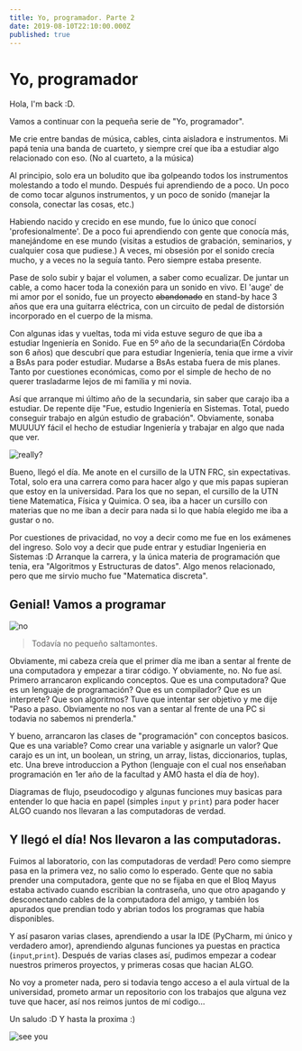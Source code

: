 ```yaml
---
title: Yo, programador. Parte 2
date: 2019-08-10T22:10:00.000Z
published: true
---
```


# Yo, programador

Hola, I'm back :D.

Vamos a continuar con la pequeña serie de "Yo, programador".


Me crie entre bandas de música, cables, cinta aisladora e instrumentos. Mi papá tenia una banda de cuarteto, y siempre creí que iba a estudiar algo relacionado con eso. (No al cuarteto, a la música)

Al principio, solo era un boludito que iba golpeando todos los instrumentos molestando a todo el mundo. 
Después fui aprendiendo de a poco. Un poco de como tocar algunos instrumentos, y un poco de sonido (manejar la consola, conectar las cosas, etc.)


Habiendo nacido y crecido en ese mundo, fue lo único que conocí 'profesionalmente'. 
De a poco fui aprendiendo con gente que conocía más, manejándome en ese mundo (visitas a estudios de grabación, seminarios, y cualquier cosa que pudiese.)
A veces, mi obsesión por el sonido crecía mucho, y a veces no la seguía tanto. Pero siempre estaba presente.

Pase de solo subir y bajar el volumen, a saber como ecualizar. De juntar un cable, a como hacer toda la conexión para un sonido en vivo.
El 'auge' de mi amor por el sonido, fue un proyecto ~~abandonado~~ en stand-by hace 3 años que era una guitarra eléctrica, con un circuito de pedal de distorsión incorporado en el cuerpo de la misma.


Con algunas idas y vueltas, toda mi vida estuve seguro de que iba a estudiar Ingeniería en Sonido. Fue en 5º año de la secundaria(En Córdoba son 6 años) que descubrí que para estudiar Ingeniería, tenia que irme a vivir a BsAs para poder estudiar.
Mudarse a BsAs estaba fuera de mis planes. Tanto por cuestiones económicas, como por el simple de hecho de no querer trasladarme lejos de mi familia y mi novia.


Así que arranque mi último año de la secundaria, sin saber que carajo iba a estudiar. De repente dije "Fue, estudio Ingeniería en Sistemas. Total, puedo conseguir trabajo en algún estudio de grabación".
Obviamente, sonaba MUUUUY fácil el hecho de estudiar Ingeniería y trabajar en algo que nada que ver.


![really?](https://media.giphy.com/media/oOTTyHRHj0HYY/giphy.gif)



Bueno, llegó el día. Me anote en el cursillo de la UTN FRC, sin expectativas. Total, solo era una carrera como para hacer algo y que mis papas supieran que estoy en la universidad.
Para los que no sepan, el cursillo de la UTN tiene Matematica, Física y Quimica. 
O sea, iba a hacer un cursillo con materias que no me iban a decir para nada si lo que había elegido me iba a gustar o no.


Por cuestiones de privacidad, no voy a decir como me fue en los exámenes del ingreso. Solo voy a decir que pude entrar y estudiar Ingenieria en Sistemas :D
Arranque la carrera, y la única materia de programación que tenia, era "Algoritmos y Estructuras de datos".
Algo menos relacionado, pero que me sirvio mucho fue "Matematica discreta".


## Genial! Vamos a programar

![no](https://media.giphy.com/media/pLcgO003rbeo0/giphy.gif)

 > Todavía no pequeño saltamontes.

Obviamente, mi cabeza creía que el primer día me iban a sentar al frente de una computadora y empezar a tirar código.
Y obviamente, no. No fue así. Primero arrancaron explicando conceptos. Que es una computadora? Que es un lenguaje de programación? Que es un compilador?
Que es un interprete? Que son algoritmos?
Tuve que intentar ser objetivo y me dije "Paso a paso. Obviamente no nos van a sentar al frente de una PC si todavia no sabemos ni prenderla."

Y bueno, arrancaron las clases de "programación" con conceptos basicos. Que es una variable? Como crear una variable y asignarle un valor?
Que carajo es un int, un boolean, un string, un array, listas, diccionarios, tuplas, etc.
Una breve introduccion a Python (lenguaje con el cual nos enseñaban programación en 1er año de la facultad y AMO hasta el día de hoy).

Diagramas de flujo, pseudocodigo y algunas funciones muy basicas para entender lo que hacia en papel (simples `input` y `print`)
para poder hacer ALGO cuando nos llevaran a las computadoras de verdad.


## Y llegó el día! Nos llevaron a las computadoras.


Fuimos al laboratorio, con las computadoras de verdad! Pero como siempre pasa en la primera vez, no salio como lo esperado.
Gente que no sabia prender una computadora, gente que no se fijaba en que el Bloq Mayus estaba activado cuando escribian la contraseña, 
uno que otro apagando y desconectando cables de la computadora del amigo, y también los apurados que prendian todo y abrian todos los programas que había disponibles.

Y así pasaron varias clases, aprendiendo a usar la IDE (PyCharm, mi único y verdadero amor), aprendiendo algunas funciones ya puestas en practica (`input`,`print`).
Después de varias clases así, pudimos empezar a codear nuestros primeros proyectos, y primeras cosas que hacian ALGO.

No voy a prometer nada, pero si todavia tengo acceso a el aula virtual de la universidad, prometo armar un repositorio con los trabajos que alguna vez tuve que hacer, así nos reimos juntos de mí codigo...

Un saludo :D Y hasta la proxima :)

![see you](https://media.giphy.com/media/l1J3CbFgn5o7DGRuE/giphy.gif)
